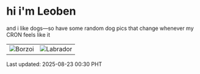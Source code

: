 # hi i'm Leoben

and i like dogs—so have some random dog pics that change whenever my CRON feels like it

|  |  |
|--------|----------|
| ![Borzoi](https://random-dog-vercel.vercel.app/api/random-borzoi?v=1755880216) | ![Labrador](https://random-dog-vercel.vercel.app/api/random-labrador?v=1755880216) |

Last updated: 2025-08-23 00:30 PHT

